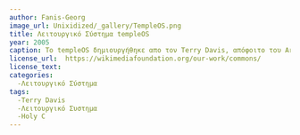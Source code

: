 ```yaml
---
author: Fanis-Georg
image_url: Unixidized/_gallery/TempleOS.png
title: Λειτουργικό Σύστημα templeOS
year: 2005
caption: Το templeOS δημιουργήθηκε απο τον Terry Davis, απόφοιτο του Arizona State University. Ο Terry έφτιαξε δικό του compiler και γλώσσα προγραμματισμού μέσω Assembly και την ονόμασε Holy C. Ήταν σχιζοφρενής και πίστευε πως το λειτουργικό του σσύστημα επιτρέπει στον χρήστη να κάνει ερωτησεις στον Θεό και να λαμβανει απαντήσεις. Δεν υποστηρίζει σχεδόν καμία από τις τεχνολογίες που χρησιμοποιούμε σήμερα. Μετά τον θάνατό του το 2018 το λειτουργικό αυτο υπάρχει σε ένα [σάιτ](https://templeos.org/) και μπορεί να το δοκιμάσει ο καθένας αρκεί να είναι σε VM.
license_url:  https://wikimediafoundation.org/our-work/commons/
license_text: 
categories:
  -Λειτουργικό Σύστημα
tags:
  -Terry Davis
  -Λειτουργικό Συστημα
  -Holy C
---
```

